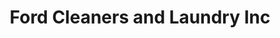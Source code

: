 ---
title: "Ford Cleaners and Laundry Inc"
url: /laguna-niguel/ford-cleaners-and-laundry-inc/
shop: Wäscherei
---
